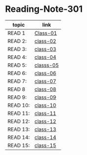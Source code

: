 # Reading-Note-301


 topic | link  |
| ------------- | ------------- |
| READ 1 |  [Class-01]()  |
| READ 2: | [class-02]()  |
| READ 3: | [class-03]()  |
| READ 4: | [class-04]()  |
| READ 5: |[ classs-05]() |
| READ 6: |[class-06 ]()  |
| READ 7: | [class-07]()  |
| READ 8 |  [class-08]()  |
| READ 9: | [class-09]()  |
| READ 10: | [class-10]()  |
| READ 11: | [class-11]()  |
| READ 12: |[ class-12]() |
| READ 13: |[ class-13 ]()  |
| READ 14: | [class-14]()  |
| READ 15: | [class-15]()  |




